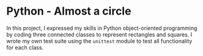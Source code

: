 # Python - Almost a circle


In this project, I expressed my skills in Python object-oriented programming by coding three connected classes to represent rectangles and squares. I wrote my own test suite using the `unittest` module to test all functionality for each class.